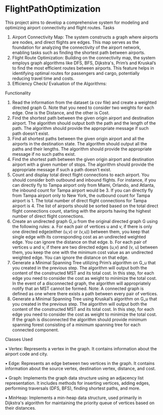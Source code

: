 # FlightPathOptimization
This project aims to develop a comprehensive system for modeling and optimizing airport connectivity and flight routes. 
Tasks
1.	Airport Connectivity Map: The system constructs a graph where airports are nodes, and direct flights are edges. This map serves as the foundation for analyzing the connectivity of the airport network, enabling tasks such as finding the shortest path between airports.
2.	Flight Route Optimization: Building on the connectivity map, the system employs graph algorithms like DFS, BFS, Dijkstra's, Prim’s and Kruskal’s to find the most efficient routes between airports. This feature helps in identifying optimal routes for passengers and cargo, potentially reducing travel time and costs.
3.	Efficiency Check/ Evaluation of the Algorithms:

Functionality
1.	Read the information from the dataset (a csv file) and create a weighted directed graph G. Note that you need to consider two weights for each edge. One is the Distance, and the other is Cost.
2.	Find the shortest path between the given origin airport and destination airport. The algorithm should output both the path and the length of the path. The algorithm should provide the appropriate message if such path doesn’t exist.
3.	Find all shortest paths between the given origin airport and all the airports in the destination state. The algorithm should output all the paths and their lengths. The algorithm should provide the appropriate message if no such paths exist.
4.	Find the shortest path between the given origin airport and destination airport with a given number of stops. The algorithm should provide the appropriate message if such a path doesn’t exist.
5.	Count and display total direct flight connections to each airport. You should consider both outbound and inbound flights. For instance, if you can directly fly to Tampa airport only from Miami, Orlando, and Atlanta, the inbound count for Tampa airport would be 3. If you can directly fly from Tampa airport only to New York, the outbound count for Tampa airport is 1. The total number of direct flight connections for Tampa airport is 4. The list of airports should be sorted based on the total direct flight connections count, starting with the airports having the highest number of direct flight connections.
6.	Create an undirected graph G_u from the original directed graph G using the following rules:
a.	For each pair of vertices u and v, if there is only one directed edge(either (u,v) or (v,u)) between them, you keep that single edge with its corresponding cost as an undirected weighted edge. You can ignore the distance on that edge.
b.	For each pair of vertices u and v, if there are two directed edges (u,v) and (v, u) between them, you keep the one with the minimum cost value as an undirected weighted edge. You can ignore the distance on that edge.
7.	Generate a Minimal Spanning Tree utilizing Prim’s algorithm on G_u that you created in the previous step. The algorithm will output both the content of the constructed MST and its total cost. In this step, for each edge you need to consider the cost as weight to minimize the total cost. In the event of a disconnected graph, the algorithm will appropriately notify that an MST cannot be formed. Note: A connected graph is defined as one where there exists a path between every pair of
vertices.
8.	Generate a Minimal Spanning Tree using Kruskal’s algorithm on G_u that you created in the previous step. The algorithm will output both the content of the constructed MST and its total cost. In this step, for each edge you need to consider the cost as weight to minimize the total cost. If the graph is disconnected the algorithm should provide minimum spanning forest consisting of a minimum spanning tree for each connected component.

Classes Used

•	Vertex: Represents a vertex in the graph. It contains information about the airport code and city.

•	Edge: Represents an edge between two vertices in the graph. It contains information about the source vertex, destination vertex, distance, and cost.

•	Graph: Implements the graph data structure using an adjacency list representation. It includes methods for inserting vertices, adding edges, performing traversals (DFS, BFS), finding shortest paths, and more.

•	MinHeap: Implements a min-heap data structure, used primarily in Dijkstra's algorithm for maintaining the priority queue of vertices based on their distances.
